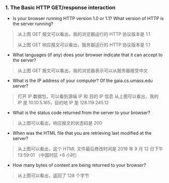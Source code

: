 ### 1. The Basic HTTP GET/response interaction 

* Is your browser running HTTP version 1.0 or 1.1?  What version of HTTP is the server running? 

> 从上图 GET 报文可以看出，我的浏览器运行的 HTTP 协议版本是 1.1
> 
> 从上图 GET 响应报文可以看出，服务器运行的 HTTP 协议版本是 1.1

* What languages (if any) does your browser indicate that it can accept to the server? 

> 从上图 GET 报文可以看出，我的浏览器表示可以从服务器接受中文

* What is the IP address of your computer?  Of the gaia.cs.umass.edu server? 

> 打开 IP 数据包，可以看到源端 IP 和 目的 IP 信息
> 从上图可以看出，我的 IP 是 10.10.5.165，目的地 IP 是 128.119.245.12

* What is the status code returned from the server to your browser? 

> 从上图可以看出，响应报文的状态码是 200

* When was the HTML file that you are retrieving last modified at the server? 

> 从上图可以看出，这个 HTML 文件最后修改时间是 2018 年 9 月 12 日下午 13:59:01 （中国时区 +8 小时）

* How many bytes of content are being returned to your browser? 

> 从上图可以看出，返回了 128 个字节
